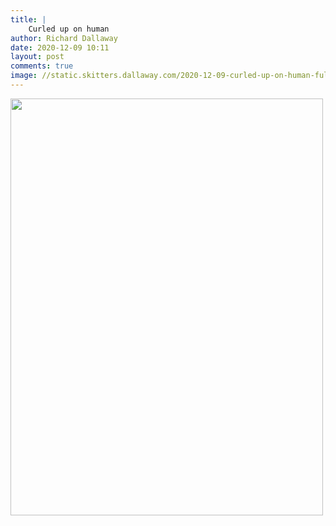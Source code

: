 ```yaml
---
title: |
    Curled up on human
author: Richard Dallaway
date: 2020-12-09 10:11
layout: post
comments: true
image: //static.skitters.dallaway.com/2020-12-09-curled-up-on-human-fullsize-0.jpeg
---
```


<a href="//static.skitters.dallaway.com/2020-12-09-curled-up-on-human-fullsize-0.jpeg"><img src="//static.skitters.dallaway.com/2020-12-09-curled-up-on-human-thumb-0.jpeg" width="500" height="667"></a>

